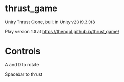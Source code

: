 # thrust_game
Unity Thrust Clone, built in Unity v2019.3.0f3

Play version 1.0 at https://thengo1.github.io/thrust_game/

# Controls
A and D to rotate

Spacebar to thrust
